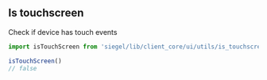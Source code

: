 ## Is touchscreen

Check if device has touch events

```ts
import isTouchScreen from 'siegel/lib/client_core/ui/utils/is_touchscreen'

isTouchScreen()
// false
```